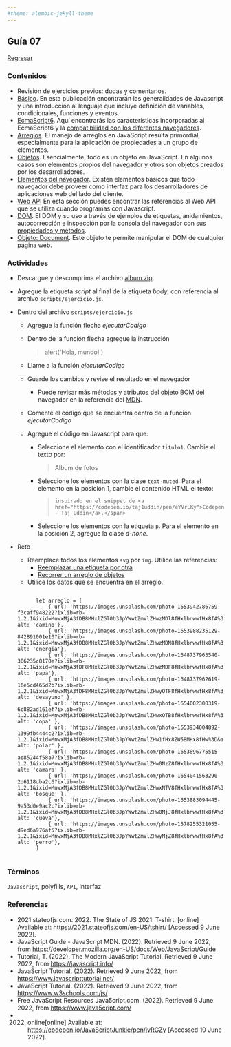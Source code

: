 ```yaml
---
#theme: alembic-jekyll-theme
---
```


## Guía 07

[Regresar](/DAWM/)

### Contenidos

* Revisión de ejercicios previos: dudas y comentarios.
* [Básico](https://developer.mozilla.org/es/docs/Learn/Getting_started_with_the_web/JavaScript_basics). En esta publicación encontrarán las generalidades de Javascript y una introducción al lenguaje que incluye definición de variables, condicionales, funciones y eventos.
* [EcmaScript6](http://es6-features.org/#). Aquí encontrarás las características incorporadas al EcmaScript6 y la [compatibilidad con los diferentes navegadores](http://kangax.github.io/compat-table/es6/). 
* [Arreglos](https://developer.mozilla.org/es/docs/Web/JavaScript/Referencia/Objetos_globales/Array). El manejo de arreglos en JavaScript resulta primordial, especialmente para la aplicación de propiedades a un grupo de elementos.
* [Objetos](https://developer.mozilla.org/es/docs/Web/JavaScript/Guide/Trabajando_con_objectos). Esencialmente, todo es un objeto en JavaScript. En algunos casos son elementos propios del navegador y otros son objetos creados por los desarrolladores.
* [Elementos del navegador](https://javascript.info/browser-environment). Existen elementos básicos que todo navegador debe proveer como interfaz para los desarrolladores de aplicaciones web del lado del cliente.
* [Web API](https://developer.mozilla.org/es/docs/Web/API) En esta sección puedes encontrar las referencias al Web API que se utiliza cuando programas con Javascript.
* [DOM](https://javascript.info/dom-nodes). El DOM y su uso a través de ejemplos de etiquetas, anidamientos, autocorrección e inspección por la consola del navegador con sus [propiedades y métodos](https://developer.mozilla.org/es/docs/Web/API/Document).
* [Objeto: Document](https://javascript.info/dom-navigation). Este objeto te permite manipular el DOM de cualquier página web.


### Actividades

* Descargue y descomprima el archivo [album.zip](../ejercicios/album.zip).
* Agregue la etiqueta _script_ al final de la etiqueta _body_, con referencia al archivo `scripts/ejercicio.js`.
* Dentro del archivo `scripts/ejercicio.js`
	+ Agregue la función flecha *ejecutarCodigo*
	+ Dentro de la función flecha agregue la instrucción
	  
	  >
	  > alert('Hola, mundo!')
	  >

	+ Llame a la función *ejecutarCodigo*
	+ Guarde los cambios y revise el resultado en el navegador
		- Puede revisar más métodos y atributos del objeto [BOM](https://www.arkaitzgarro.com/javascript/capitulo-14.html) del navegador en la referencia del [MDN](https://developer.mozilla.org/es/docs/Web/API/Window).

	+ Comente el código que se encuentra dentro de la función *ejecutarCodigo*
	+ Agregue el código en Javascript para que:
		- Seleccione el elemento con el identificador `titulo1`. Cambie el texto por:
		  
		  >
		  >	Album de fotos
		  >

		- Seleccione los elementos con la clase `text-muted`. Para el elemento en la posición 1, cambie el contenido HTML el texto: 

		  >
		  > ````<span> En este sitio encontrarás un album de fotos
		  > inspirado en el snippet de <a href="https://codepen.io/taj1uddin/pen/eYVrLKy">Codepen - Taj Uddin</a>.</span>
		  > ````
		  >

		- Seleccione los elementos con la etiqueta `p`. Para el elemento en la posición 2, agregue la clase *d-none*.

* Reto

	+ Reemplace todos los elementos `svg` por `img`. Utilice las referencias:
		- [Reemplazar una etiqueta por otra ](https://javascript.plainenglish.io/how-to-replace-a-dom-element-in-place-using-javascript-e6aba3f8177f)
		- [Recorrer un arreglo de objetos](https://www.microverse.org/blog/how-to-loop-through-the-array-of-json-objects-in-javascript)
	+ Utilice los datos que se encuentra en el arreglo. 

	<pre><code>
		let arreglo = [
			{ url: 'https://images.unsplash.com/photo-1653942786759-f3caff948222?ixlib=rb-1.2.1&ixid=MnwxMjA3fDB8MHxlZGl0b3JpYWwtZmVlZHwzMDl8fHxlbnwwfHx8fA%3D%3D&auto=format&fit=crop&w=500&q=60', alt: 'camino'},
			{ url: 'https://images.unsplash.com/photo-1653988235129-842891001e10?ixlib=rb-1.2.1&ixid=MnwxMjA3fDB8MHxlZGl0b3JpYWwtZmVlZHwzMDN8fHxlbnwwfHx8fA%3D%3D&auto=format&fit=crop&w=500&q=60', alt: 'energia'},
			{ url: 'https://images.unsplash.com/photo-1648737963540-306235c8170e?ixlib=rb-1.2.1&ixid=MnwxMjA3fDF8MHxlZGl0b3JpYWwtZmVlZHwzMDF8fHxlbnwwfHx8fA%3D%3D&auto=format&fit=crop&w=500&q=60', alt: 'papá'},
			{ url: 'https://images.unsplash.com/photo-1648737962619-16e5cd465d2b?ixlib=rb-1.2.1&ixid=MnwxMjA3fDF8MHxlZGl0b3JpYWwtZmVlZHwyOTF8fHxlbnwwfHx8fA%3D%3D&auto=format&fit=crop&w=500&q=60', alt: 'desayuno' },
			{ url: 'https://images.unsplash.com/photo-1654002300319-6c882ad161ef?ixlib=rb-1.2.1&ixid=MnwxMjA3fDB8MHxlZGl0b3JpYWwtZmVlZHwxOTB8fHxlbnwwfHx8fA%3D%3D&auto=format&fit=crop&w=500&q=60', alt: 'copa' },
			{ url: 'https://images.unsplash.com/photo-1653934004892-1399fb4444c2?ixlib=rb-1.2.1&ixid=MnwxMjA3fDB8MHxlZGl0b3JpYWwtZmVlZHw1fHx8ZW58MHx8fHw%3D&auto=format&fit=crop&w=500&q=60', alt: 'polar' },
			{ url: 'https://images.unsplash.com/photo-1653896775515-ae85244f58a7?ixlib=rb-1.2.1&ixid=MnwxMjA3fDB8MHxlZGl0b3JpYWwtZmVlZHw0NzZ8fHxlbnwwfHx8fA%3D%3D&auto=format&fit=crop&w=500&q=60', alt: 'camara' },
			{ url: 'https://images.unsplash.com/photo-1654041563290-2d6118dba2c6?ixlib=rb-1.2.1&ixid=MnwxMjA3fDB8MHxlZGl0b3JpYWwtZmVlZHwxNTV8fHxlbnwwfHx8fA%3D%3D&auto=format&fit=crop&w=500&q=60', alt: 'bosque' },
			{ url: 'https://images.unsplash.com/photo-1653883094445-9a53d0e9ac2c?ixlib=rb-1.2.1&ixid=MnwxMjA3fDB8MHxlZGl0b3JpYWwtZmVlZHw0MjJ8fHxlbnwwfHx8fA%3D%3D&auto=format&fit=crop&w=500&q=60', alt: 'cueva'},
			{ url: 'https://images.unsplash.com/photo-1578255321055-d9ed6a976af5?ixlib=rb-1.2.1&ixid=MnwxMjA3fDB8MHxlZGl0b3JpYWwtZmVlZHwyMjZ8fHxlbnwwfHx8fA%3D%3D&auto=format&fit=crop&w=500&q=60', alt: 'perro'},
		]
	</code></pre>
	
	


### Términos

`Javascript`, polyfills, `API`, interfaz

### Referencias

* 2021.stateofjs.com. 2022. The State of JS 2021: T-shirt. [online] Available at: <https://2021.stateofjs.com/en-US/tshirt/> [Accessed 9 June 2022].
* JavaScript Guide - JavaScript MDN. (2022). Retrieved 9 June 2022, from https://developer.mozilla.org/en-US/docs/Web/JavaScript/Guide
* Tutorial, T. (2022). The Modern JavaScript Tutorial. Retrieved 9 June 2022, from https://javascript.info/	
* JavaScript Tutorial. (2022). Retrieved 9 June 2022, from https://www.javascripttutorial.net/
* JavaScript Tutorial. (2022). Retrieved 9 June 2022, from https://www.w3schools.com/js/
* Free JavaScript Resources Java5cript.com. (2022). Retrieved 9 June 2022, from https://www.java5cript.com/
* 2022. online[online] Available at: <https://codepen.io/JavaScriptJunkie/pen/jvRGZy> [Accessed 10 June 2022].
